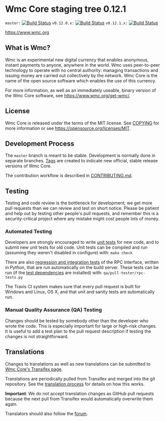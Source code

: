 Wmc Core staging tree 0.12.1
===============================

`master:` [![Build Status](https://travis-ci.org/wmchain/wmc.svg?branch=master)](https://travis-ci.org/wmchain/wmc) `v0.12.0.x:` [![Build Status](https://travis-ci.org/wmchain/wmc.svg?branch=v0.12.0.x)](https://travis-ci.org/wmchain/wmc/branches) `v0.12.1.x:` [![Build Status](https://travis-ci.org/wmchain/wmc.svg?branch=v0.12.1.x)](https://travis-ci.org/wmchain/wmc/branches)

https://www.wmc.org


What is Wmc?
----------------

Wmc is an experimental new digital currency that enables anonymous, instant
payments to anyone, anywhere in the world. Wmc uses peer-to-peer technology
to operate with no central authority: managing transactions and issuing money
are carried out collectively by the network. Wmc Core is the name of the open
source software which enables the use of this currency.

For more information, as well as an immediately useable, binary version of
the Wmc Core software, see https://www.wmc.org/get-wmc/.


License
-------

Wmc Core is released under the terms of the MIT license. See [COPYING](COPYING) for more
information or see https://opensource.org/licenses/MIT.

Development Process
-------------------

The `master` branch is meant to be stable. Development is normally done in separate branches.
[Tags](https://github.com/wmchain/wmc/tags) are created to indicate new official,
stable release versions of Wmc Core.

The contribution workflow is described in [CONTRIBUTING.md](CONTRIBUTING.md).

Testing
-------

Testing and code review is the bottleneck for development; we get more pull
requests than we can review and test on short notice. Please be patient and help out by testing
other people's pull requests, and remember this is a security-critical project where any mistake might cost people
lots of money.

### Automated Testing

Developers are strongly encouraged to write [unit tests](/doc/unit-tests.md) for new code, and to
submit new unit tests for old code. Unit tests can be compiled and run
(assuming they weren't disabled in configure) with: `make check`

There are also [regression and integration tests](/qa) of the RPC interface, written
in Python, that are run automatically on the build server.
These tests can be run (if the [test dependencies](/qa) are installed) with: `qa/pull-tester/rpc-tests.py`

The Travis CI system makes sure that every pull request is built for Windows
and Linux, OS X, and that unit and sanity tests are automatically run.

### Manual Quality Assurance (QA) Testing

Changes should be tested by somebody other than the developer who wrote the
code. This is especially important for large or high-risk changes. It is useful
to add a test plan to the pull request description if testing the changes is
not straightforward.

Translations
------------

Changes to translations as well as new translations can be submitted to
[Wmc Core's Transifex page](https://www.transifex.com/projects/p/wmc/).

Translations are periodically pulled from Transifex and merged into the git repository. See the
[translation process](doc/translation_process.md) for details on how this works.

**Important**: We do not accept translation changes as GitHub pull requests because the next
pull from Transifex would automatically overwrite them again.

Translators should also follow the [forum](https://www.wmc.org/forum/topic/wmc-worldwide-collaboration.88/).
